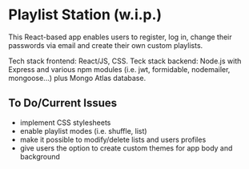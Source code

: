 # Playlist Station (w.i.p.)

This React-based app enables users to register, log in, change their passwords via email and create their own custom playlists.

Tech stack frontend: React/JS, CSS.
Teck stack backend: Node.js with Express and various npm modules (i.e. jwt, formidable, nodemailer, mongoose...) plus Mongo Atlas database.

## To Do/Current Issues

- implement CSS stylesheets
- enable playlist modes (i.e. shuffle, list)
- make it possible to modify/delete lists and users profiles
- give users the option to create custom themes for app body and background
